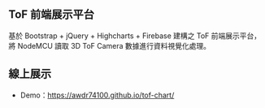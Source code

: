## ToF 前端展示平台

基於 Bootstrap + jQuery + Highcharts + Firebase 建構之 ToF 前端展示平台，將 NodeMCU 讀取 3D ToF Camera 數據進行資料視覺化處理。

## 線上展示

- Demo：https://awdr74100.github.io/tof-chart/